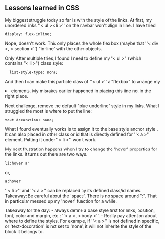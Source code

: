 ## Lessons learned in CSS

  My biggest struggle today so far is with the style of the links. At first, my unordered links ''< ul >< li >'' on the navbar won't align in line. I have tried  
```
display: flex-inline;
```
  Nope, doesn't work. This only places the whole flex box (maybe that ''< div >, < section >'') "in-line" with the other objects. 
  
  Only After multiple tries, I found I need to define my "< ul >" (which contains "< li >") class style:
  ```
    list-style-type: none;
  ```
  And then I can make this particle class of ''< ul >'' a "flexbox" to arrange my <li> elements. My mistakes earlier happened in placing this line not in the right place.
  
  Next challenge, remove the default "blue underline" style in my links. What I struggled the most is where to put the line:
  ```
  text-decoration: none;
  ```
  What I found eventually works is to assign it to the base style anchor style <a>. 
  It can also placed in other class or id that is directly defined for ''< a >'' element. 
  Putting it under ''< li >'' won't work.
  
  My next frustration happens when I try to change the 'hover' properties for the links.
  It turns out there are two ways. 
  ```
  li:hover a"
  ```
  or,
  ```
  a:hover
  ```
  ''< li >'' and ''< a >'' can be replaced by its defined class/id names.
  Takeaway: Be careful about the 'space'. There is no space around ":". That in particular messed up my 'hover' function for a while. 
    
  Takeaway for the day:
    - Always define a base style first for links, position, font, color and margin, etc.: ''< a >, < body >''. 
    - Really pay attention about where to define the styles. 
    For example, if ''< a >'' is not defined in specific, or 'text-docoration' is not set to 'none', it will not inherite the style of the block it belongs to.
    
  
  
